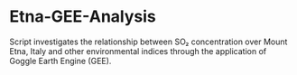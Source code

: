 # Etna-GEE-Analysis
Script investigates the relationship between SO₂ concentration over Mount Etna, Italy and other environmental indices through the application of Goggle Earth Engine (GEE). 
